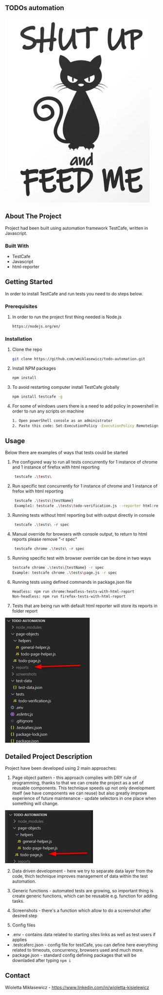 ## TODOs automation
![Alt text](resources/feed_cat.png?raw=true "Feed the cat")

## About The Project

Project had been built using automation framework TestCafe, written in Javascript.

### Built With

* []()TestCafe
* []()Javascript
* []()html-reporter

## Getting Started

In order to install TestCafe and run tests you need to do steps below.

### Prerequisites

1. In order to run the project first thing needed is Node.js
   ```sh
   https://nodejs.org/en/
   ```

### Installation

1. Clone the repo
   ```sh
   git clone https://github.com/wmiklasewicz/todo-automation.git
   ```
2. Install NPM packages
   ```sh
   npm install
   ```
3. To avoid restarting computer install TestCafe globally
   ```sh
   npm install testcafe -g
   ```
4. For some of windows users there is a need to add policy in powershell in order to run any scripts on machine
   ```sh
   1. Open powerShell console as an administrator
   2. Paste this code: Set-ExecutionPolicy -ExecutionPolicy RemoteSigned -Scope LocalMachine

## Usage

Below there are examples of ways that tests could be started
1. Pre configured way to run all tests concurrently for 1 instance of chrome and 1 instance of firefox with html reporting
   ```sh
    testcafe .\tests\ 
   ```
2. Run specific test concurrently for 1 instance of chrome and 1 instance of frefox with html reporting
   ```sh
    testcafe .\tests\{testName}
    Example1: testcafe .\tests\todo-verification.js --reporter html:reports/test-report.html
   ```
3. Running tests without html reporting but with output directly in console
   ```sh
    testcafe .\tests\ -r spec
   ```
4. Manual override for browsers with console output, to return to html reports please remove "-r spec"
   ```sh
    testcafe chrome .\tests\ -r spec
   ```
5. Running specific test with browser override can be done in two ways
    ```sh
    testcafe chrome .\tests\{testName} -r spec
    Example: testcafe chrome .\tests\page.js -r spec
     ```
6. Running tests using defined commands in package.json file
    ```sh
    Headless: npm run chrome:headless-tests-with-html-report
    Non-headless: npm run firefox-tests-with-html-report
     ```
7. Tests that are being run with default html reporter will store its reports in folder report

![Alt text](resources/reports.png?raw=true "Reports")

## Detailed Project Description
 
Project have been developed using 2 main approaches:
1. Page object pattern - this approach complies with DRY rule of programming, thanks to that we can create the project as a set of reusable components. This technique speeds up not only development itself (we have components we can reuse) but also greatly improve experience of future maintenance - update selectors in one place when something will change.

![Alt text](resources/page_object.png?raw=true "Page object")

2. Data driven development - here we try to separate data layer from the code, thich technique improves management of data within the test automation.

3. Generic functions - automated tests are growing, so important thing is create generic functions, which can be reusable e.g. function for adding tasks.

4. Screenshots - there's a function which allow to do a screenshot after desired step

5. Config files
  - .env - contains data related to starting sites links as well as test users if applies
  - .testcaferc.json - config file for testCafe, you can define here everything related to timeouts, concurrency, browsers used and much more.
  - package.json - standard config defining packages that will be downladed after typing `npm i`

## Contact

Wioletta Mikłasewicz - https://www.linkedin.com/in/wioletta-kisielewicz
